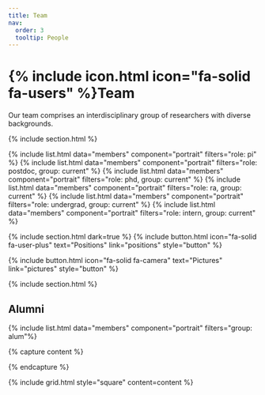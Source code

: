 ```yaml
---
title: Team
nav:
  order: 3
  tooltip: People
---
```


# {% include icon.html icon="fa-solid fa-users" %}Team

Our team comprises an interdisciplinary group of researchers with diverse backgrounds. 

{% include section.html %}

{% include list.html data="members" component="portrait" filters="role: pi" %}
{% include list.html data="members" component="portrait" filters="role: postdoc, group: current" %}
{% include list.html data="members" component="portrait" filters="role: phd, group: current" %}
{% include list.html data="members" component="portrait" filters="role: ra, group: current" %}
{% include list.html data="members" component="portrait" filters="role: undergrad, group: current" %}
{% include list.html data="members" component="portrait" filters="role: intern, group: current" %}


{% include section.html dark=true %}
{%
  include button.html
  icon="fa-solid fa-user-plus"
  text="Positions"
  link="positions"
  style="button"
%}

{%
  include button.html
  icon="fa-solid fa-camera"
  text="Pictures"
  link="pictures"
  style="button"
%}

{% include section.html %}

## Alumni
{% include list.html data="members" component="portrait" filters="group: alum"%}

{% capture content %}

{% endcapture %}

{% include grid.html style="square" content=content %}
